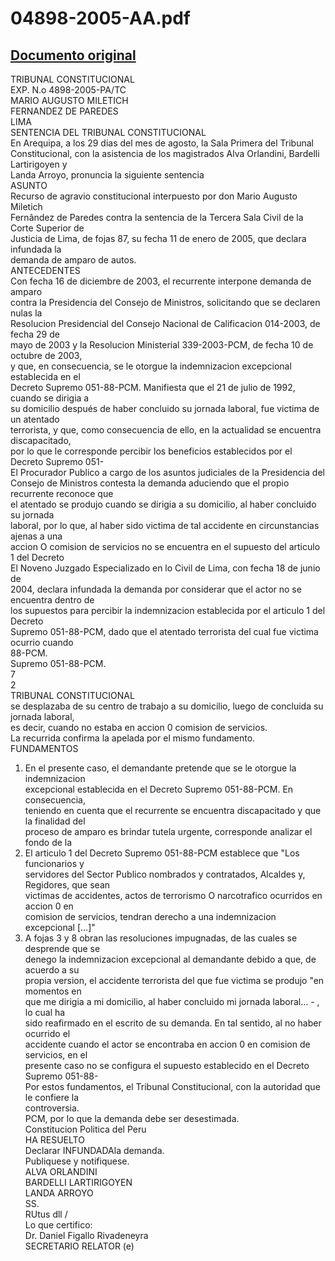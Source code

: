 
04898-2005-AA.pdf
=================
  
[Documento original](https://tc.gob.pe/jurisprudencia/2006/04898-2005-AA.pdf)  
---  
TRIBUNAL CONSTITUCIONAL  
EXP. N.o 4898-2005-PA/TC  
MARIO AUGUSTO MILETICH  
FERNANDEZ DE PAREDES  
LIMA  
SENTENCIA DEL TRIBUNAL CONSTITUCIONAL  
En Arequipa, a los 29 dias del mes de agosto, la Sala Primera del Tribunal  
Constitucional, con la asistencia de los magistrados Alva Orlandini, Bardelli Lartirigoyen y  
Landa Arroyo, pronuncia la siguiente sentencia  
ASUNTO  
Recurso de agravio constitucional interpuesto por don Mario Augusto Miletich  
Fernândez de Paredes contra la sentencia de la Tercera Sala Civil de la Corte Superior de  
Justicia de Lima, de fojas 87, su fecha 11 de enero de 2005, que declara infundada la  
demanda de amparo de autos.  
ANTECEDENTES  
Con fecha 16 de diciembre de 2003, el recurrente interpone demanda de amparo  
contra la Presidencia del Consejo de Ministros, solicitando que se declaren nulas la  
Resolucion Presidencial del Consejo Nacional de Calificacion 014-2003, de fecha 29 de  
mayo de 2003 y la Resolucion Ministerial 339-2003-PCM, de fecha 10 de octubre de 2003,  
y que, en consecuencia, se le otorgue la indemnizacion excepcional establecida en el  
Decreto Supremo 051-88-PCM. Manifiesta que el 21 de julio de 1992, cuando se dirigia a  
su domicilio después de haber concluido su jornada laboral, fue victima de un atentado  
terrorista, y que, como consecuencia de ello, en la actualidad se encuentra discapacitado,  
por lo que le corresponde percibir los beneficios establecidos por el Decreto Supremo 051-  
El Procurador Publico a cargo de los asuntos judiciales de la Presidencia del  
Consejo de Ministros contesta la demanda aduciendo que el propio recurrente reconoce que  
el atentado se produjo cuando se dirigia a su domicilio, al haber concluido su jornada  
laboral, por lo que, al haber sido victima de tal accidente en circunstancias ajenas a una  
accion O comision de servicios no se encuentra en el supuesto del articulo 1 del Decreto  
El Noveno Juzgado Especializado en lo Civil de Lima, con fecha 18 de junio de  
2004, declara infundada la demanda por considerar que el actor no se encuentra dentro de  
los supuestos para percibir la indemnizacion establecida por el articulo 1 del Decreto  
Supremo 051-88-PCM, dado que el atentado terrorista del cual fue victima ocurrio cuando  
88-PCM.  
Supremo 051-88-PCM.  
7  
2  
TRIBUNAL CONSTITUCIONAL  
se desplazaba de su centro de trabajo a su domicilio, luego de concluida su jornada laboral,  
es decir, cuando no estaba en accion 0 comision de servicios.  
La recurrida confirma la apelada por el mismo fundamento.  
FUNDAMENTOS  
1. En el presente caso, el demandante pretende que se le otorgue la indemnizacion  
excepcional establecida en el Decreto Supremo 051-88-PCM. En consecuencia,  
teniendo en cuenta que el recurrente se encuentra discapacitado y que la finalidad del  
proceso de amparo es brindar tutela urgente, corresponde analizar el fondo de la  
2. El articulo 1 del Decreto Supremo 051-88-PCM establece que "Los funcionarios y  
servidores del Sector Publico nombrados y contratados, Alcaldes y, Regidores, que sean  
victimas de accidentes, actos de terrorismo O narcotrafico ocurridos en accion 0 en  
comision de servicios, tendran derecho a una indemnizacion excepcional [...]"  
3. A fojas 3 y 8 obran las resoluciones impugnadas, de las cuales se desprende que se  
denego la indemnizacion excepcional al demandante debido a que, de acuerdo a su  
propia version, el accidente terrorista del que fue victima se produjo "en momentos en  
que me dirigia a mi domicilio, al haber concluido mi jornada laboral... - , lo cual ha  
sido reafirmado en el escrito de su demanda. En tal sentido, al no haber ocurrido el  
accidente cuando el actor se encontraba en accion 0 en comision de servicios, en el  
presente caso no se configura el supuesto establecido en el Decreto Supremo 051-88-  
Por estos fundamentos, el Tribunal Constitucional, con la autoridad que le confiere la  
controversia.  
PCM, por lo que la demanda debe ser desestimada.  
Constitucion Politica del Peru  
HA RESUELTO  
Declarar INFUNDADAla demanda.  
Publiquese y notifiquese.  
ALVA ORLANDINI  
BARDELLI LARTIRIGOYEN  
LANDA ARROYO  
SS.  
RUtus dll /  
Lo que certifico:  
Dr. Daniel Figallo Rivadeneyra  
SECRETARIO RELATOR (e)